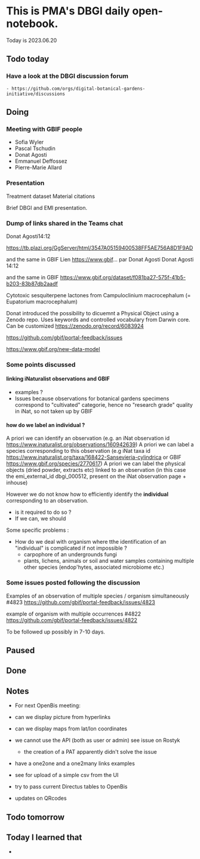 

# This is PMA's DBGI daily open-notebook.

Today is 2023.06.20

## Todo today

### Have a look at the DBGI discussion forum
    - https://github.com/orgs/digital-botanical-gardens-initiative/discussions
###
###

## Doing

### Meeting with GBIF people

- Sofia Wyler
- Pascal Tschudin
- Donat Agosti
- Emmanuel Deffossez
- Pierre-Marie Allard


### Presentation 

Treatment dataset
Material citations

Brief DBGI and EMI presentation.

### Dump of links shared in the Teams chat

Donat Agosti14:12

https://tb.plazi.org/GgServer/html/3547A05159400538FF5AE756A8D1F9AD

and the same in GBIF Lien https://www.gbif... par Donat Agosti
Donat Agosti
14:12

and the same in GBIF https://www.gbif.org/dataset/f081ba27-575f-41b5-b203-83b87db2aadf

Cytotoxic sesquiterpene lactones from Campuloclinium macrocephalum (= Eupatorium macrocephalum)


Donat introduced the possibility to dicuemnt a Physical Object using a Zenodo repo.
Uses keywords and controlled vocabulary from Darwin core. Can be customized
https://zenodo.org/record/6083924


https://github.com/gbif/portal-feedback/issues


https://www.gbif.org/new-data-model


### Some points discussed

#### linking iNaturalist observations and GBIF

- examples ?
- Issues because observations for botanical gardens specimens correspond to "cultivated" categorie, hence no "research grade" quality in iNat, so not taken up by GBIF

#### how do we label an individual ?

A priori we can identify an observation (e.g. an iNat observation id https://www.inaturalist.org/observations/160942639)
A priori we can label a species corresponding to this observation (e.g iNat taxa id https://www.inaturalist.org/taxa/168422-Sansevieria-cylindrica or GBIF https://www.gbif.org/species/2770617)
A priori we can label the physical objects (dried powder, extracts etc) linked to an observation (in this case the emi_external_id dbgi_000512, present on the iNat observation page + inhouse)

However we do not know how to efficiently identify the **individual** corresponding to an observation.

- is it required to do so ?
- If we can, we should 

Some specific problems : 

- How do we deal with organism where tthe identification of an "individual" is complicated if not impossible ?
  - carpophore of an undergrounds fungi
  - plants, lichens, animals or soil and water samples containing multiple other species (endop'hytes, associated microbiome etc.)


### Some issues posted following the discussion


Examples of an observation of multiple species / organism simultaneously #4823
https://github.com/gbif/portal-feedback/issues/4823

example of organism with multiple occurrences #4822
https://github.com/gbif/portal-feedback/issues/4822

To be followed up possibly in 7-10 days.

## Paused

## Done

## Notes


- For next OpenBis meeting:

- can we display picture from hyperlinks
- can we display maps from lat/lon coordinates
- we cannot use the API (both as user or admin) see issue on Rostyk 
  - the creation of a PAT apparently didn't solve the issue
- have a one2one and a one2many links examples
- see for upload of a simple csv from the UI
- try to pass current Directus tables to OpenBis
- updates on QRcodes

## Todo tomorrow

###
###
###




## Today I learned that

-

